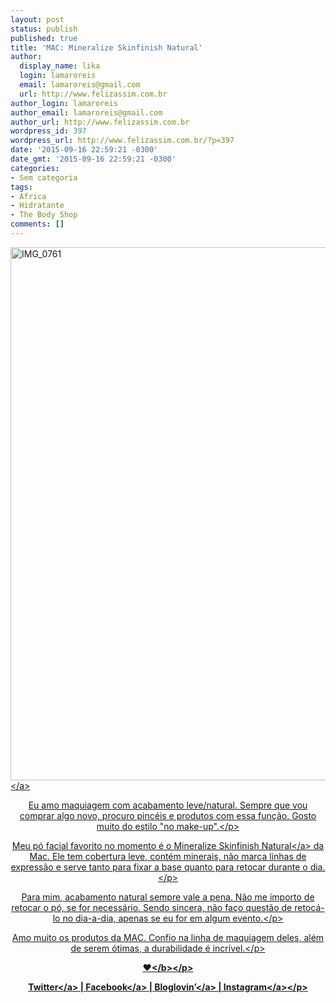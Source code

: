 ```yaml
---
layout: post
status: publish
published: true
title: 'MAC: Mineralize Skinfinish Natural'
author:
  display_name: lika
  login: lamaroreis
  email: lamaroreis@gmail.com
  url: http://www.felizassim.com.br
author_login: lamaroreis
author_email: lamaroreis@gmail.com
author_url: http://www.felizassim.com.br
wordpress_id: 397
wordpress_url: http://www.felizassim.com.br/?p=397
date: '2015-09-16 22:59:21 -0300'
date_gmt: '2015-09-16 22:59:21 -0300'
categories:
- Sem categoria
tags:
- Africa
- Hidratante
- The Body Shop
comments: []
---
```

<p><a href="http:&#47;&#47;52.88.2.168&#47;wp-content&#47;uploads&#47;2015&#47;09&#47;IMG_0761-e1442443185879.jpg"><img class="aligncenter wp-image-398 size-large" src="http:&#47;&#47;52.88.2.168&#47;wp-content&#47;uploads&#47;2015&#47;09&#47;IMG_0761-e1442443185879-768x1024.jpg" alt="IMG_0761" width="640" height="853" &#47;><&#47;a></p>
<p style="text-align: center;">Eu amo maquiagem com&nbsp;acabamento leve&#47;natural. Sempre que vou comprar algo novo, procuro pinc&eacute;is e produtos com essa&nbsp;fun&ccedil;&atilde;o. Gosto muito do&nbsp;estilo "no make-up".<&#47;p></p>
<p style="text-align: center;">Meu p&oacute; facial favorito no momento &eacute; o <a href="http:&#47;&#47;www.maccosmetics.com.br&#47;product&#47;shaded&#47;9861&#47;30734&#47;Cult-Classics&#47;Mineralize&#47;Mineralize-Skinfinish-Natural&#47;index.tmpl" target="_blank">Mineralize Skinfinish Natural<&#47;a> da Mac. Ele tem cobertura leve, cont&eacute;m minerais, n&atilde;o marca linhas de express&atilde;o e serve tanto para fixar a base quanto para retocar durante o dia.<&#47;p></p>
<p style="text-align: center;">Para mim, acabamento natural sempre vale a pena. N&atilde;o me importo de retocar o p&oacute;, se for necess&aacute;rio. Sendo sincera, n&atilde;o fa&ccedil;o quest&atilde;o de retoc&aacute;-lo no dia-a-dia, apenas se eu for em algum evento.<&#47;p></p>
<p style="text-align: center;">Amo muito os produtos da MAC. Confio na linha de maquiagem deles, al&eacute;m de serem&nbsp;&oacute;timas, a durabilidade &eacute; incr&iacute;vel.<&#47;p></p>
<p style="text-align: center;"><b>&hearts;<&#47;b><&#47;p></p>
<p style="text-align: center;"><a href="https:&#47;&#47;twitter.com&#47;lettiicee" target="_blank">Twitter<&#47;a>&nbsp;|&nbsp;<a href="http:&#47;&#47;www.facebook.com&#47;blogfelizassim" target="_blank">Facebook<&#47;a>&nbsp;|&nbsp;<a href="https:&#47;&#47;www.bloglovin.com&#47;blogs&#47;feliz-assim-14224049" target="_blank">Bloglovin&rsquo;<&#47;a>&nbsp;|&nbsp;<a href="http:&#47;&#47;instagram.com&#47;lettiicee" target="_blank">Instagram<&#47;a><&#47;p></p>
